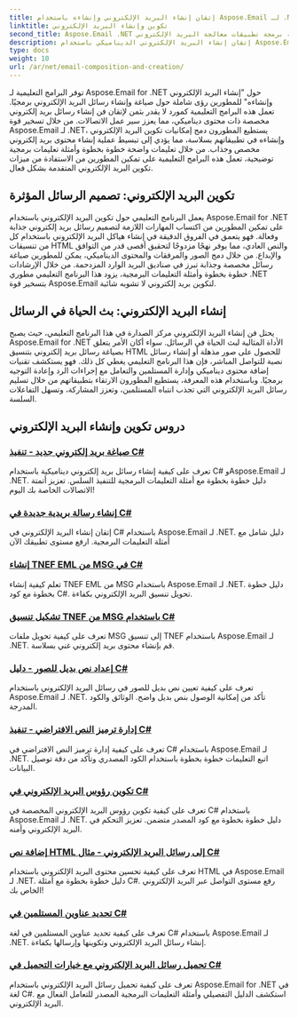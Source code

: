 ```yaml
---
title: إتقان إنشاء البريد الإلكتروني وإنشاءه باستخدام Aspose.Email لـ .NET
linktitle: تكوين وإنشاء البريد الإلكتروني
second_title: Aspose.Email .NET واجهة برمجة تطبيقات معالجة البريد الإلكتروني
description: إتقان إنشاء البريد الإلكتروني الديناميكي باستخدام Aspose.Email لبرامج .NET التعليمية. يمكنك صياغة رسائل بريد إلكتروني جذابة برمجيًا، وتخصيص المحتوى، وإضافة المرفقات، ورفع مستوى التواصل.
type: docs
weight: 10
url: /ar/net/email-composition-and-creation/
---
```


توفر البرامج التعليمية لـ Aspose.Email for .NET حول "إنشاء البريد الإلكتروني وإنشاءه" للمطورين رؤى شاملة حول صياغة وإنشاء رسائل البريد الإلكتروني برمجيًا. تعمل هذه البرامج التعليمية كمورد لا يقدر بثمن لإتقان فن إنشاء رسائل بريد إلكتروني مخصصة ذات محتوى ديناميكي، مما يعزز سير عمل الاتصالات. من خلال تسخير قوة Aspose.Email لـ .NET، يستطيع المطورون دمج إمكانيات تكوين البريد الإلكتروني وإنشاءه في تطبيقاتهم بسلاسة، مما يؤدي إلى تبسيط عملية إنشاء محتوى بريد إلكتروني مخصص وجذاب. من خلال تعليمات واضحة خطوة بخطوة وأمثلة تعليمات برمجية توضيحية، تعمل هذه البرامج التعليمية على تمكين المطورين من الاستفادة من ميزات تكوين البريد الإلكتروني المتقدمة بشكل فعال.

## تكوين البريد الإلكتروني: تصميم الرسائل المؤثرة

يعمل البرنامج التعليمي حول تكوين البريد الإلكتروني باستخدام Aspose.Email for .NET على تمكين المطورين من اكتساب المهارات اللازمة لتصميم رسائل بريد إلكتروني جذابة وفعالة. فهو يتعمق في الفروق الدقيقة في إنشاء هياكل البريد الإلكتروني باستخدام كل من تنسيقات HTML والنص العادي، مما يوفر نهجًا مزدوجًا لتحقيق أقصى قدر من التوافق والإبداع. من خلال دمج الصور والمرفقات والمحتوى الديناميكي، يمكن للمطورين صياغة رسائل مخصصة وجذابة تبرز في صناديق البريد الوارد المزدحمة. من خلال الإرشادات خطوة بخطوة وأمثلة التعليمات البرمجية، يزود هذا البرنامج التعليمي مطوري .NET بتسخير قوة Aspose.Email لتكوين بريد إلكتروني لا تشوبه شائبة.

## إنشاء البريد الإلكتروني: بث الحياة في الرسائل

يحتل فن إنشاء البريد الإلكتروني مركز الصدارة في هذا البرنامج التعليمي، حيث يصبح Aspose.Email for .NET الأداة المثالية لبث الحياة في الرسائل. سواء أكان الأمر يتعلق بصياغة رسائل بريد إلكتروني بتنسيق HTML للحصول على صور مذهلة أو إنشاء رسائل نصية للتواصل المباشر، فإن هذا البرنامج التعليمي يغطي كل ذلك. فهو يستكشف تقنيات إضافة محتوى ديناميكي وإدارة المستلمين والتعامل مع إجراءات الرد وإعادة التوجيه برمجيًا. وباستخدام هذه المعرفة، يستطيع المطورون الارتقاء بتطبيقاتهم من خلال تسليم رسائل البريد الإلكتروني التي تجذب انتباه المستلمين، وتعزز المشاركة، وتسهل التفاعلات السلسة.

## دروس تكوين وإنشاء البريد الإلكتروني
### [صياغة بريد إلكتروني جديد - تنفيذ C#](./crafting-a-fresh-email-csharp-implementation/)
تعرف على كيفية إنشاء رسائل بريد إلكتروني ديناميكية باستخدام C# وAspose.Email لـ .NET. دليل خطوة بخطوة مع أمثلة التعليمات البرمجية للتنفيذ السلس. تعزيز أتمتة الاتصالات الخاصة بك اليوم!
### [إنشاء رسالة بريدية جديدة في C#](./constructing-a-new-mail-message-in-csharp/)
إتقان إنشاء البريد الإلكتروني في C# باستخدام Aspose.Email لـ .NET. دليل شامل مع أمثلة التعليمات البرمجية. ارفع مستوى تطبيقك الآن
### [إنشاء TNEF EML من MSG في C#](./generating-tnef-eml-from-msg-in-csharp/)
تعلم كيفية إنشاء TNEF EML من MSG باستخدام Aspose.Email لـ .NET. دليل خطوة بخطوة مع كود C#. تحويل تنسيق البريد الإلكتروني بكفاءة.
### [تشكيل تنسيق TNEF من MSG باستخدام C#](./forming-tnef-format-from-msg-with-csharp/)
تعرف على كيفية تحويل ملفات MSG إلى تنسيق TNEF باستخدام Aspose.Email لـ .NET. قم بإنشاء محتوى بريد إلكتروني غني بسلاسة. 
### [إعداد نص بديل للصور - دليل C#](./setting-alternative-text-for-images-csharp-guide/)
 تعرف على كيفية تعيين نص بديل للصور في رسائل البريد الإلكتروني باستخدام Aspose.Email لـ .NET. تأكد من إمكانية الوصول بنص بديل واضح. الوثائق والكود المدرجة.
### [إدارة ترميز النص الافتراضي - تنفيذ C#](./managing-default-text-encoding-csharp-implementation/)
تعرف على كيفية إدارة ترميز النص الافتراضي في C# باستخدام Aspose.Email لـ .NET. اتبع التعليمات خطوة بخطوة باستخدام الكود المصدري وتأكد من دقة توصيل البيانات.
### [تكوين رؤوس البريد الإلكتروني في C#](./configuring-email-headers-in-csharp/)
تعرف على كيفية تكوين رؤوس البريد الإلكتروني المخصصة في C# باستخدام Aspose.Email لـ .NET. دليل خطوة بخطوة مع كود المصدر متضمن. تعزيز التحكم في البريد الإلكتروني وأمنه.
### [إضافة نص HTML إلى رسائل البريد الإلكتروني - مثال C#](./adding-html-body-to-emails-csharp-example/)
تعرف على كيفية تحسين محتوى البريد الإلكتروني باستخدام HTML في Aspose.Email لـ .NET. دليل خطوة بخطوة مع أمثلة C#. رفع مستوى التواصل عبر البريد الإلكتروني الخاص بك!
### [تحديد عناوين المستلمين في C#](./specifying-recipient-addresses-in-csharp/)
تعرف على كيفية تحديد عناوين المستلمين في لغة C# باستخدام Aspose.Email لـ .NET. إنشاء رسائل البريد الإلكتروني وتكوينها وإرسالها بكفاءة.
### [تحميل رسائل البريد الإلكتروني مع خيارات التحميل في C#](./loading-email-messages-with-load-options-in-csharp/)
تعرف على كيفية تحميل رسائل البريد الإلكتروني باستخدام Aspose.Email for .NET في لغة C#. استكشف الدليل التفصيلي وأمثلة التعليمات البرمجية المصدر للتعامل الفعال مع البريد الإلكتروني.